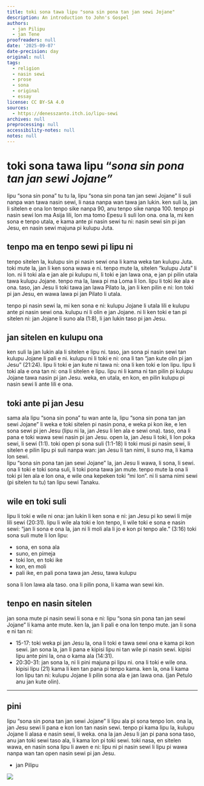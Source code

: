 ```yaml
---
title: toki sona tawa lipu "sona sin pona tan jan sewi Jojane"
description: An introduction to John's Gospel
authors:
  - jan Pilipu
  - jan Tene
proofreaders: null
date: '2025-09-07'
date-precision: day
original: null
tags:
  - religion
  - nasin sewi
  - prose
  - sona
  - original
  - essay
license: CC BY-SA 4.0
sources:
  - https://denesszanto.itch.io/lipu-sewi
archives: null
preprocessing: null
accessibility-notes: null
notes: null
---
```


# toki sona tawa lipu “*sona sin pona tan jan sewi Jojane”*

lipu “sona sin pona” tu tu la, lipu “sona sin pona tan jan sewi Jojane” li suli nanpa wan tawa nasin sewi, li nasa nanpa wan tawa jan lukin. ken suli la, jan li sitelen e ona lon tenpo sike nanpa 90, anu tenpo sike nanpa 100\. tenpo pi nasin sewi lon ma Asija lili, lon ma tomo Epesu li suli lon ona. ona la, mi ken sona e tenpo utala, e kama ante pi nasin sewi tu ni: nasin sewi sin pi jan Jesu, en nasin sewi majuna pi kulupu Juta.

## tenpo ma en tenpo sewi pi lipu ni

tenpo sitelen la, kulupu sin pi nasin sewi ona li kama weka tan kulupu Juta. toki mute la, jan li ken sona wawa e ni. tenpo mute la, sitelen “kulupu Juta” li lon. ni li toki ala e jan ale pi kulupu ni, li toki e jan lawa ona, e jan pi pilin utala tawa kulupu Jojane. tenpo ma la, lawa pi ma Loma li lon. lipu li toki ike ala e ona. taso, jan Jesu li toki tawa jan lawa Pilato la, jan li ken pilin e ni: lon toki pi jan Jesu, en wawa lawa pi jan Pilato li utala.

tenpo pi nasin sewi la, mi ken sona e ni: kulupu Jojane li utala lili e kulupu ante pi nasin sewi ona. kulupu ni li olin e jan Jojane. ni li ken toki e tan pi sitelen ni: jan Jojane li suno ala (1:8), li jan lukin taso pi jan Jesu.

## jan sitelen en kulupu ona

ken suli la jan lukin ala li sitelen e lipu ni. taso, jan sona pi nasin sewi tan kulupu Jojane li pali e ni. kulupu ni li toki e ni: ona li tan “jan kute olin pi jan Jesu” (21:24). lipu li toki e jan kute ni tawa ni: ona li ken toki e lon lipu. lipu li toki ala e ona tan ni: ona li sitelen e lipu. lipu ni li kama ni tan pilin pi kulupu Jojane tawa nasin pi jan Jesu. weka, en utala, en kon, en pilin kulupu pi nasin sewi li ante lili e ona. 

## toki ante pi jan Jesu

sama ala lipu “sona sin pona” tu wan ante la, lipu “sona sin pona tan jan sewi Jojane” li weka e toki sitelen pi nasin pona, e weka pi kon ike, e len sona sewi pi jen Jesu (lipu ni la, jan Jesu li len ala e sewi ona). taso, ona li pana e toki wawa sewi nasin pi jan Jesu. open la, jan Jesu li toki, li lon poka sewi, li sewi (1:1). toki open pi sona suli (1:1-18) li toki musi pi nasin sewi, li sitelen e pilin lipu pi suli nanpa wan: jan Jesu li tan nimi, li suno ma, li kama lon sewi.  
lipu “sona sin pona tan jan sewi Jojane” la, jan Jesu li wawa, li sona, li sewi. ona li toki e toki sona suli, li toki pona tawa jan mute. tenpo mute la ona li toki pi len ala e lon ona, e wile ona kepeken toki “mi lon”. ni li sama nimi sewi (pi sitelen tu tu) tan lipu sewi Tanaku.

## wile en toki suli

lipu li toki e wile ni ona: jan lukin li ken sona e ni: jan Jesu pi ko sewi li mije lili sewi (20:31). lipu li wile ala toki e lon tenpo, li wile toki e sona e nasin sewi: “jan li sona e ona la, jan ni li moli ala li jo e kon pi tenpo ale.” (3:16) toki sona suli mute li lon lipu: 

* sona, en sona ala  
* suno, en pimeja  
* toki lon, en toki ike  
* kon, en moli  
* pali ike, en pali pona tawa jan Jesu, tawa kulupu

sona li lon lawa ala taso. ona li pilin pona, li kama wan sewi kin.

## tenpo en nasin sitelen

jan sona mute pi nasin sewi li sona e ni: lipu “sona sin pona tan jan sewi Jojane” li kama ante mute. ken la, jan li pali e ona lon tenpo mute. jan li sona e ni tan ni:

* 15-17: toki weka pi jan Jesu la, ona li toki e tawa sewi ona e kama pi kon sewi. jan sona la, jan li pana e kipisi lipu ni tan wile pi nasin sewi. kipisi lipu ante pini la, ona o kama ala (14:31).  
* 20:30-31: jan sona la, ni li pini majuna pi lipu ni. ona li toki e wile ona. kipisi lipu (21) kama li ken tan pana pi tenpo kama. ken la, ona li kama lon lipu tan ni: kulupu Jojane li pilin sona ala e jan lawa ona. (jan Petulo anu jan kute olin).

---

## pini

lipu “sona sin pona tan jan sewi Jojane” li lipu ala pi sona tenpo lon. ona la, jan Jesu sewi li pana e kon lon tan nasin sewi. tenpo pi kama lipu la, kulupu Jojane li alasa e nasin sewi, li weka. ona la jan Jesu li jan pi pana sona taso, anu jan toki sewi taso ala, li kama lon pi toki sewi. toki nasa, en sitelen wawa, en nasin sona lipu li awen e ni: lipu ni pi nasin sewi li lipu pi wawa nanpa wan tan open nasin sewi pi jan Jesu.

- jan Pilipu

![](https://img.itch.zone/aW1hZ2UvMzcyNzEzNS8yMzE0MzM0MS5wbmc=/794x1000/3aRRHt.png)
